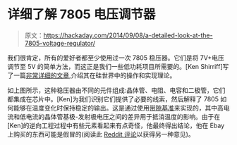 # 详细了解 7805 电压调节器

> 原文：<https://hackaday.com/2014/09/08/a-detailed-look-at-the-7805-voltage-regulator/>

我们很肯定，所有的爱好者都至少使用过一次 7805 稳压器。它们是将 7V+电压调节至 5V 的简单方法，而这正是我们一些低功耗项目所需要的。[Ken Shirriff]写了一篇[非常详细的文章](http://www.righto.com/2014/09/reverse-engineering-counterfeit-7805.html),介绍其在硅世界中的操作和实现理论。

如上图所示，这种稳压器由不同的元件组成:晶体管、电阻、电容和二极管，它们都集成在芯片中。[Ken]为我们识别它们提供了必要的线索，然后解释了 7805 如何能够在温度变化时保持稳定的输出。这是通过使用[带隙基准](http://en.wikipedia.org/wiki/Bandgap_voltage_reference)来实现的，其中高电流和低电流的晶体管基极-发射极电压之间的差异用于抵消温度的影响。由于在[Ken]的逆向工程过程中有些元素看起来有点奇怪，他最终得出结论，他在 Ebay 上购买的东西可能是假冒的(阅读此 [Reddit 评论](http://www.reddit.com/r/ReverseEngineering/comments/2fn7fd/reverse_engineering_a_counterfeit_7805_voltage/ckb2lk0)以获得另一种意见)。